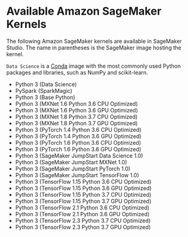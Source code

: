 # Available Amazon SageMaker Kernels<a name="notebooks-available-kernels"></a>

The following Amazon SageMaker kernels are available in SageMaker Studio\. The name in parentheses is the SageMaker image hosting the kernel\.

`Data Science` is a [Conda](https://docs.conda.io/projects/conda/en/latest/index.html) image with the most commonly used Python packages and libraries, such as NumPy and scikit\-learn\.
+ Python 3 \(Data Science\)
+ PySpark \(SparkMagic\)
+ Python 3 \(Base Python\)
+ Python 3 \(MXNet 1\.6 Python 3\.6 CPU Optimized\)
+ Python 3 \(MXNet 1\.6 Python 3\.6 GPU Optimized\)
+ Python 3 \(MXNet 1\.8 Python 3\.7 CPU Optimized\)
+ Python 3 \(MXNet 1\.8 Python 3\.7 GPU Optimized\)
+ Python 3 \(PyTorch 1\.4 Python 3\.6 CPU Optimized\)
+ Python 3 \(PyTorch 1\.4 Python 3\.6 GPU Optimized\)
+ Python 3 \(PyTorch 1\.6 Python 3\.6 CPU Optimized\)
+ Python 3 \(PyTorch 1\.6 Python 3\.6 GPU Optimized\)
+ Python 3 \(SageMaker JumpStart Data Science 1\.0\)
+ Python 3 \(SageMaker JumpStart MXNet 1\.0\)
+ Python 3 \(SageMaker JumpStart PyTorch 1\.0\)
+ Python 3 \(SageMaker JumpStart TensorFlow 1\.0\)
+ Python 3 \(TensorFlow 1\.15 Python 3\.6 CPU Optimized\)
+ Python 3 \(TensorFlow 1\.15 Python 3\.6 GPU Optimized\)
+ Python 3 \(TensorFlow 1\.15 Python 3\.7 CPU Optimized\)
+ Python 3 \(TensorFlow 1\.15 Python 3\.7 GPU Optimized\)
+ Python 3 \(TensorFlow 2\.1 Python 3\.6 CPU Optimized\)
+ Python 3 \(TensorFlow 2\.1 Python 3\.6 GPU Optimized\)
+ Python 3 \(TensorFlow 2\.3 Python 3\.7 CPU Optimized\)
+ Python 3 \(TensorFlow 2\.3 Python 3\.7 GPU Optimized\)